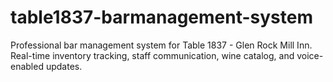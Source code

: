 # table1837-barmanagement-system
Professional bar management system for Table 1837 - Glen Rock Mill Inn. Real-time inventory tracking, staff communication, wine catalog, and voice-enabled updates.
